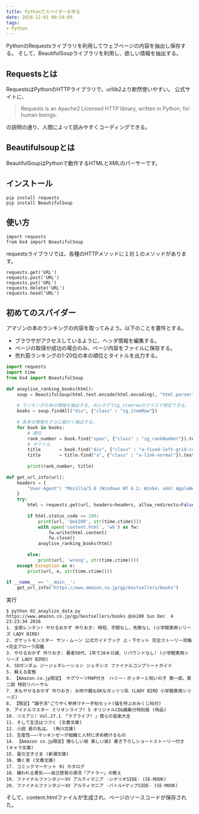 ```yaml
---
title: Pythonでスパイダーを作る
date: 2016-12-01 00:54:09
tags: 
- Python
---
```

PythonのRequestsライブラリを利用してウェブページの内容を抽出し保存する。
そして、BeautifulSoupライブラリを利用し、欲しい情報を抽出する。

## Requestsとは
RequestsはPythonのHTTPライブラリで、urllib2より断然使いやすい。
公式サイトに、
>Requests is an Apache2 Licensed HTTP library, written in Python, for human beings.

の説明の通り、人間によって読みやすくコーディングできる。

## Beautifulsoupとは
BeautifulSoupはPythonで動作するHTMLとXMLのパーサーです。

<!-- more -->

## インストール
```
pip install requests
pip install BeautifulSoup
```

## 使い方
```
import requests
from bs4 import BeautifulSoup
```

requestsライブラリでは、各種のHTTPメソッドに１対１のメソッドがあります。
```
requests.get('URL')
requests.post('URL')
requests.put('URL')
requests.delete('URL')
requests.head('URL')
```

## 初めてのスパイダー
アマゾンの本のランキングの内容を取ってみよう。以下のことを要件とする。
* ブラウザがアクセスしているように、ヘッダ情報を編集する。
* ページの取得が成功の場合のみ、ページ内容をファイルに保存する。
* 売れ筋ランキングの1-20位の本の順位とタイトルを出力する。

``` python
import requests
import time
from bs4 import BeautifulSoup
                                                                                                                                              
def anaylise_ranking_books(html):
    soup = BeautifulSoup(html.text.encode(html.encoding), "html.parser")
 
    # ランキングの本の情報を抽出する, divタグでzg_itemrowのクラスで特定できる。
    books = soup.findAll("div", {"class" : "zg_itemRow"})
 
    # 各本の情報をさらに細かく抽出する。
    for book in books:
        # 順位
        rank_number = book.find("span", {"class" : "zg_rankNumber"}).text.strip()
        # タイトル
        title       = book.find("div", {"class" : "a-fixed-left-grid-col a-col-right"})
        title       = title.find("a", {"class" : "a-link-normal"}).text.strip()
 
        print(rank_number, title)
 
def get_url_info(url):
    headers = {
        "User-Agent": "Mozilla/5.0 (Windows NT 6.2; Win64; x64) AppleWebKit/537.36 (KHTML, like Gecko) Chrome/49.0.2623.87 Safari/537.36"
    }
    try:
        html = requests.get(url, headers=headers, allow_redirects=False, timeout=3)
 
        if html.status_code == 200:
            print(url, '@ok200', str(time.ctime()))
            with open('content.html', 'wb') as fw:
                fw.write(html.content)
                fw.close()
            anaylise_ranking_books(html)
 
        else:
            print(url, 'wrong', str(time.ctime()))
    except Exception as e:
        print(url, e, str(time.ctime()))
 
if __name__ == '__main__':
    get_url_info("https://www.amazon.co.jp/gp/bestsellers/books")

```

実行

```
$ python 02_anaylize_data.py 
https://www.amazon.co.jp/gp/bestsellers/books @ok200 Sun Dec  4 23:23:34 2016
1. 全部レンチン! やせるおかず 作りおき: 時短、手間なし、失敗なし (小学館実用シリーズ LADY BIRD)
2. ポケットモンスター サン・ムーン 公式ガイドブック 上・下セット 完全ストーリー攻略+完全アローラ図鑑
3. やせるおかず 作りおき: 著者50代、1年で26キロ減、リバウンドなし! (小学館実用シリーズ LADY BIRD)
4. SDガンダム ジージェネレーション ジェネシス ファイナルコンプリートガイド
5. 蘇える変態
6. 【Amazon.co.jp限定】 ホグワーツMAP付き　ハリー・ポッターと呪いの子 第一部、第二部 特別リハーサル
7. 夫もやせるおかず 作りおき: お肉や麺もOKなガッツリ系 (LADY BIRD 小学館実用シリーズ)
8. 【限定】“識子流"ごりやく参拝マナー手帖セット(福を呼ぶおみくじ帖付)
9. アイドルマスター ミリオンライブ! 5 オリジナルCD&画集付特別版 (特品)
10. リスアニ! Vol.27.1 「ラブライブ! 」僕らの音楽大全
11. そして生活はつづく (文春文庫)
12. 小説 君の名は。 (角川文庫)
13. 生産性―――マッキンゼーが組織と人材に求め続けるもの
14. 【Amazon co.jp限定】憎らしい彼 美しい彼2 書き下ろしショートストーリー付き (キャラ文庫)
15. 星の王子さま (新潮文庫)
16. 働く男 (文春文庫)
17. コミックマーケット 91 カタログ
18. 嫌われる勇気―――自己啓発の源流「アドラー」の教え
19. ファイナルファンタジーXV アルティマニア -シナリオSIDE- (SE-MOOK)
20. ファイナルファンタジーXV アルティマニア -バトル+マップSIDE- (SE-MOOK)
```

そして、content.htmlファイルが生成され、ページのソースコードが保存された。
